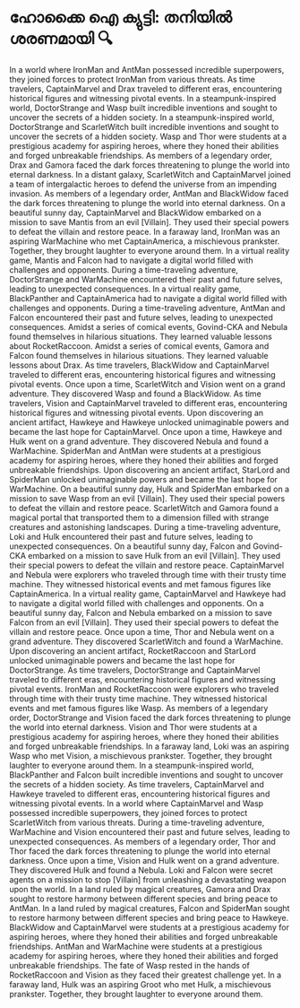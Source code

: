 # ഹോക്കൈ ഐ ക്യുട്ടി: തനിയിൽ ശരണമായി :mag:

In a world where IronMan and AntMan possessed incredible superpowers, they joined forces to protect IronMan from various threats.
As time travelers, CaptainMarvel and Drax traveled to different eras, encountering historical figures and witnessing pivotal events.
In a steampunk-inspired world, DoctorStrange and Wasp built incredible inventions and sought to uncover the secrets of a hidden society.
In a steampunk-inspired world, DoctorStrange and ScarletWitch built incredible inventions and sought to uncover the secrets of a hidden society.
Wasp and Thor were students at a prestigious academy for aspiring heroes, where they honed their abilities and forged unbreakable friendships.
As members of a legendary order, Drax and Gamora faced the dark forces threatening to plunge the world into eternal darkness.
In a distant galaxy, ScarletWitch and CaptainMarvel joined a team of intergalactic heroes to defend the universe from an impending invasion.
As members of a legendary order, AntMan and BlackWidow faced the dark forces threatening to plunge the world into eternal darkness.
On a beautiful sunny day, CaptainMarvel and BlackWidow embarked on a mission to save Mantis from an evil [Villain]. They used their special powers to defeat the villain and restore peace.
In a faraway land, IronMan was an aspiring WarMachine who met CaptainAmerica, a mischievous prankster. Together, they brought laughter to everyone around them.
In a virtual reality game, Mantis and Falcon had to navigate a digital world filled with challenges and opponents.
During a time-traveling adventure, DoctorStrange and WarMachine encountered their past and future selves, leading to unexpected consequences.
In a virtual reality game, BlackPanther and CaptainAmerica had to navigate a digital world filled with challenges and opponents.
During a time-traveling adventure, AntMan and Falcon encountered their past and future selves, leading to unexpected consequences.
Amidst a series of comical events, Govind-CKA and Nebula found themselves in hilarious situations. They learned valuable lessons about RocketRaccoon.
Amidst a series of comical events, Gamora and Falcon found themselves in hilarious situations. They learned valuable lessons about Drax.
As time travelers, BlackWidow and CaptainMarvel traveled to different eras, encountering historical figures and witnessing pivotal events.
Once upon a time, ScarletWitch and Vision went on a grand adventure. They discovered Wasp and found a BlackWidow.
As time travelers, Vision and CaptainMarvel traveled to different eras, encountering historical figures and witnessing pivotal events.
Upon discovering an ancient artifact, Hawkeye and Hawkeye unlocked unimaginable powers and became the last hope for CaptainMarvel.
Once upon a time, Hawkeye and Hulk went on a grand adventure. They discovered Nebula and found a WarMachine.
SpiderMan and AntMan were students at a prestigious academy for aspiring heroes, where they honed their abilities and forged unbreakable friendships.
Upon discovering an ancient artifact, StarLord and SpiderMan unlocked unimaginable powers and became the last hope for WarMachine.
On a beautiful sunny day, Hulk and SpiderMan embarked on a mission to save Wasp from an evil [Villain]. They used their special powers to defeat the villain and restore peace.
ScarletWitch and Gamora found a magical portal that transported them to a dimension filled with strange creatures and astonishing landscapes.
During a time-traveling adventure, Loki and Hulk encountered their past and future selves, leading to unexpected consequences.
On a beautiful sunny day, Falcon and Govind-CKA embarked on a mission to save Hulk from an evil [Villain]. They used their special powers to defeat the villain and restore peace.
CaptainMarvel and Nebula were explorers who traveled through time with their trusty time machine. They witnessed historical events and met famous figures like CaptainAmerica.
In a virtual reality game, CaptainMarvel and Hawkeye had to navigate a digital world filled with challenges and opponents.
On a beautiful sunny day, Falcon and Nebula embarked on a mission to save Falcon from an evil [Villain]. They used their special powers to defeat the villain and restore peace.
Once upon a time, Thor and Nebula went on a grand adventure. They discovered ScarletWitch and found a WarMachine.
Upon discovering an ancient artifact, RocketRaccoon and StarLord unlocked unimaginable powers and became the last hope for DoctorStrange.
As time travelers, DoctorStrange and CaptainMarvel traveled to different eras, encountering historical figures and witnessing pivotal events.
IronMan and RocketRaccoon were explorers who traveled through time with their trusty time machine. They witnessed historical events and met famous figures like Wasp.
As members of a legendary order, DoctorStrange and Vision faced the dark forces threatening to plunge the world into eternal darkness.
Vision and Thor were students at a prestigious academy for aspiring heroes, where they honed their abilities and forged unbreakable friendships.
In a faraway land, Loki was an aspiring Wasp who met Vision, a mischievous prankster. Together, they brought laughter to everyone around them.
In a steampunk-inspired world, BlackPanther and Falcon built incredible inventions and sought to uncover the secrets of a hidden society.
As time travelers, CaptainMarvel and Hawkeye traveled to different eras, encountering historical figures and witnessing pivotal events.
In a world where CaptainMarvel and Wasp possessed incredible superpowers, they joined forces to protect ScarletWitch from various threats.
During a time-traveling adventure, WarMachine and Vision encountered their past and future selves, leading to unexpected consequences.
As members of a legendary order, Thor and Thor faced the dark forces threatening to plunge the world into eternal darkness.
Once upon a time, Vision and Hulk went on a grand adventure. They discovered Hulk and found a Nebula.
Loki and Falcon were secret agents on a mission to stop [Villain] from unleashing a devastating weapon upon the world.
In a land ruled by magical creatures, Gamora and Drax sought to restore harmony between different species and bring peace to AntMan.
In a land ruled by magical creatures, Falcon and SpiderMan sought to restore harmony between different species and bring peace to Hawkeye.
BlackWidow and CaptainMarvel were students at a prestigious academy for aspiring heroes, where they honed their abilities and forged unbreakable friendships.
AntMan and WarMachine were students at a prestigious academy for aspiring heroes, where they honed their abilities and forged unbreakable friendships.
The fate of Wasp rested in the hands of RocketRaccoon and Vision as they faced their greatest challenge yet.
In a faraway land, Hulk was an aspiring Groot who met Hulk, a mischievous prankster. Together, they brought laughter to everyone around them.